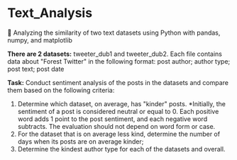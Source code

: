 # Text_Analysis
💬 Analyzing the similarity of two text datasets using Python with pandas, numpy, and matplotlib

**There are 2 datasets:** tweeter_dub1 and tweeter_dub2.
Each file contains data about "Forest Twitter" in the following format:
post author;
author type;
post text;
post date

**Task:** Conduct sentiment analysis of the posts in the datasets and compare them based on the following criteria:
1. Determine which dataset, on average, has "kinder" posts.
*Initially, the sentiment of a post is considered neutral or equal to 0. Each positive word adds 1 point to the post sentiment, and each negative word subtracts. The evaluation should not depend on word form or case.
2. For the dataset that is on average less kind, determine the number of days when its posts are on average kinder;
3. Determine the kindest author type for each of the datasets and overall.
